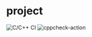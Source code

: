 # project
![C/C++ CI](https://github.com/99003138/project/workflows/C/C++%20CI/badge.svg)
![cppcheck-action](https://github.com/99003138/project/workflows/cppcheck-action/badge.svg)
